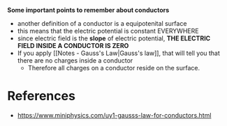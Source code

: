 **Some important points to remember about conductors**

- another definition of a conductor is a equipotenital surface
- this means that the electric potential is constant EVERYWHERE
- since electric field is the **slope** of electric potential, **THE ELECTRIC FIELD INSIDE A CONDUCTOR IS ZERO**
- If you apply  [[Notes - Gauss's Law|Gauss's law]], that will tell you that there are no charges inside a conductor
	- Therefore all charges on a conductor reside on the surface.

# References
- https://www.miniphysics.com/uy1-gausss-law-for-conductors.html